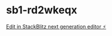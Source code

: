 # sb1-rd2wkeqx

[Edit in StackBlitz next generation editor ⚡️](https://stackblitz.com/~/github.com/jaymarand/sb1-rd2wkeqx)